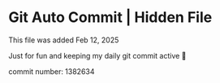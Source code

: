 # Git Auto Commit | Hidden File

This file was added Feb 12, 2025

Just for fun and keeping my daily git commit active 🤪

commit number: 1382634
